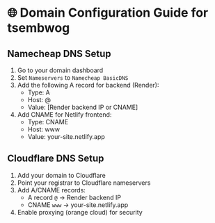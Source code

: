 
# 🌐 Domain Configuration Guide for tsembwog

## Namecheap DNS Setup

1. Go to your domain dashboard
2. Set `Nameservers` to `Namecheap BasicDNS`
3. Add the following A record for backend (Render):
   - Type: A
   - Host: @
   - Value: [Render backend IP or CNAME]
4. Add CNAME for Netlify frontend:
   - Type: CNAME
   - Host: www
   - Value: your-site.netlify.app

## Cloudflare DNS Setup

1. Add your domain to Cloudflare
2. Point your registrar to Cloudflare nameservers
3. Add A/CNAME records:
   - A record `@` → Render backend IP
   - CNAME `www` → your-site.netlify.app
4. Enable proxying (orange cloud) for security
